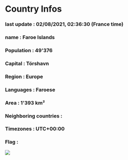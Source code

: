 # Country  Infos
### last update : 02/08/2021, 02:36:30 (France time)

### name : Faroe Islands
### Population : 49'376
### Capital : Tórshavn
### Region : Europe
### Languages : Faroese
### Area : 1'393 km²
### Neighboring countries : 
### Timezones : UTC+00:00

### Flag :
![](https://restcountries.eu/data/fro.svg)